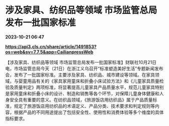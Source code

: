 # 涉及家具、纺织品等领域 市场监管总局发布一批国家标准

**2023-10-21 06:47**

**https://api3.cls.cn/share/article/1491853?os=web&sv=7.7.5&app=CailianpressWeb**

【涉及家具、纺织品等领域 市场监管总局发布一批国家标准】财联社10月21日电，市场监管总局今天（21日）在浙江义乌召开“标准塑造美好生活”专题新闻发布会，发布了一批国家标准。主要涉及家具、纺织品、城市建设等领域。在家具领域，与婴童用品有关的《家具家用童床和折叠小床试验方法》和《儿童家具质量检验及质量判定》两项标准，将显著提高儿童家具产品质量水平，规范儿童家具特别是家用童床和折叠小床的设计、制造和销售等各个环节，对保障儿童身体健康和人身安全具有重要的意义。在纺织品领域，《旅游饭店用纺织品》属于产品质量标准，规定了旅游饭店用纺织品的术语定义、产品分类、技术要求和判定规则等内容，根据产品的不同用途提出了包括安全性、使用性和消费体验等多个维度的具体指标要求。